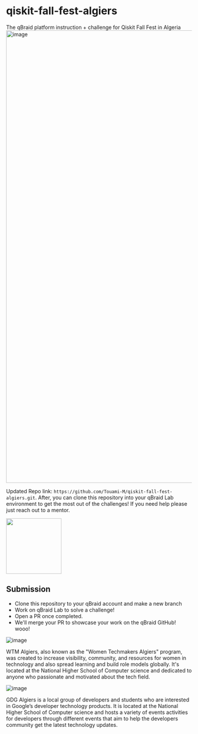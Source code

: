 # qiskit-fall-fest-algiers
The qBraid platform instruction + challenge for Qiskit Fall Fest in Algeria
<img width="1224" alt="image" src="https://user-images.githubusercontent.com/32727721/195728770-bdc77f23-1ad0-4153-921d-59d13fde44fe.png">

Updated Repo link: `https://github.com/Touami-M/qiskit-fall-fest-algiers.git`. After, you can clone this repository into your qBraid Lab environment to get the most out of the challenges! If you need help please just reach out to a mentor.


[<img src="https://qbraid-static.s3.amazonaws.com/logos/Launch_on_qBraid_white.png" width="150">](https://account.qbraid.com?gitHubUrl=https://github.com/qBraid/qiskit-fall-fest-algiers.git)

## Submission
- Clone this repository to your qBraid account and make a new branch
- Work on qBraid Lab to solve a challenge!
- Open a PR once completed.
- We'll merge your PR to showcase your work on the qBraid GitHub! wooo!


![image](https://github.com/qBraid/qiskit-fall-fest-algiers/blob/main/images/wtm.jpeg)

WTM Algiers, also known as the "Women Techmakers Algiers" program, was created to increase visibility, community, and resources for women in technology and also spread learning and build role models globally. It's located at the National Higher School of Computer science and dedicated to anyone who passionate and motivated about the tech field.

![image](https://user-images.githubusercontent.com/32727721/195728878-e1d729e8-3e44-4e8b-9369-e408fa9cd301.png)


GDG Algiers is a local group of developers and students who are interested in Google’s developer technology products. It is located at the National Higher School of Computer science and hosts a variety of events activities for developers through different events that aim to help the developers community get the latest technology updates.
